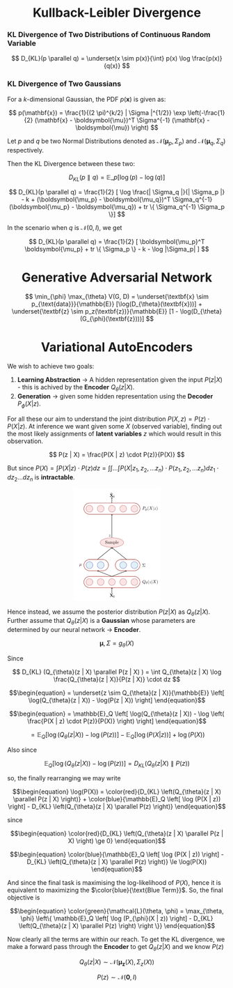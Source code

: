 <h1 align = "center"> Kullback-Leibler Divergence </h1>

### KL Divergence of Two Distributions of Continuous Random Variable

$$ D_{KL}(p \parallel q) = \underset{x \sim p(x)}{\int} p(x) \log \frac{p(x)}{q(x)} $$

### KL Divergence of Two Gaussians

For a $k$-dimensional Gaussian, the PDF $p(\mathbf{x})$ is given as:

$$ p(\mathbf{x}) = \frac{1}{(2 \pi)^{k/2} | \Sigma |^{1/2}} \exp \left(-\frac{1}{2} (\mathbf{x} - \boldsymbol{\mu})^T \Sigma^{-1} (\mathbf{x} - \boldsymbol{\mu}) \right) $$

Let $p$ and $q$ be two Normal Distributions denoted as $\mathcal{N}(\boldsymbol{\mu}_p, \Sigma_p)$ and $\mathcal{N}(\boldsymbol{\mu}_q, \Sigma_q)$ respectively.

Then the KL Divergence between these two:

$$ D_{KL}(p \parallel q) = \mathbb{E}\_p[ \log(p) - \log(q)] $$

$$ D_{KL}(p \parallel q) = \frac{1}{2} [ \log \frac{| \Sigma_q |}{| \Sigma_p |} - k + (\boldsymbol{\mu_p} - \boldsymbol{\mu_q})^T \Sigma_q^{-1} (\boldsymbol{\mu_p} - \boldsymbol{\mu_q}) + tr \{ \Sigma_q^{-1} \Sigma_p \}] $$

In the scenario when $q$ is $\mathcal{N}(0, I)$, we get

$$ D_{KL}(p \parallel q) = \frac{1}{2} [ \boldsymbol{\mu_p}^T \boldsymbol{\mu_p} + tr \{ \Sigma_p \} - k - \log |\Sigma_p| ] $$


<h1 align = "center"> Generative Adversarial Network </h1>

$$ \min_{\phi} \max_{\theta} V(G, D) = \underset{\textbf{x} \sim p_{\text{data}}}{\mathbb{E}} [\log(D_{\theta}(\textbf{x}))] + \underset{\textbf{z} \sim p_z(\textbf{z})}{\mathbb{E}} [1 - \log(D_{\theta}(G_{\phi}(\textbf{z})))] $$


<h1 align = "center">Variational AutoEncoders</h1>

We wish to achieve two goals:
1. **Learning Abstraction** $\to$ A hidden representation given the input $P(z | X)$ - this is achived by the **Encoder** $Q_{\theta}(z | X)$.
2. **Generation** $\to$ given some hidden representation using the **Decoder** $P_{\phi}(X | z)$.

For all these our aim to understand the joint distribution $P(X, z) = P(z) \cdot P(X | z)$. At inference we want given some $X$ (observed variable), finding out the most likely assignments of **latent variables** $z$ which would result in this observation.

$$ P(z | X) = \frac{P(X | z) \cdot P(z)}{P(X)} $$

But since $P(X) = \int P(X | z) \cdot P(z) dz = \int \int \dots \int P(X | z_1, z_2, \dots z_n) \cdot P(z_1, z_2, \dots z_n) dz_1 \cdot dz_2 \dots dz_n$ is **intractable**.

<p align="center">
<img src="https://github.com/guntas-13/SRIP2024/blob/master/Media/VAE.png" style="width:40%; border:0;">
</p>

Hence instead, we assume the posterior distribution $P(z | X)$ as $Q_{\theta}(z | X)$. Further assume that $Q_{\theta}(z | X)$ is a **Gaussian** whose parameters are determined by our neural network $\to$ **Encoder**.

$$ \boldsymbol{\mu}, \Sigma = g_{\theta}(X) $$

Since 

$$ D_{KL} (Q_{\theta}(z | X) \parallel P(z | X) ) = \int Q_{\theta}(z | X) \log \frac{Q_{\theta}(z | X)}{P(z | X)} \cdot dz $$

```math
\begin{equation}
= \underset{z \sim Q_{\theta}(z | X)}{\mathbb{E}} \left[ \log(Q_{\theta}(z | X)) - \log(P(z | X)) \right]
\end{equation}
```

```math
\begin{equation} 
= \mathbb{E}_Q \left[ \log(Q_{\theta}(z | X)) - \log \left( \frac{P(X | z) \cdot P(z)}{P(X)} \right) \right]
\end{equation}
```

```math
\begin{equation}
= \mathbb{E}_Q \left[ \log(Q_{\theta}(z | X)) - \log(P(z)) \right] - \mathbb{E}_Q \left[ \log (P(X | z)) \right] + \log(P(X))
\end{equation}
```


Also since 

```math
\begin{equation}
\mathbb{E}_Q [ \log(Q_{\theta}(z | X)) - \log(P(z)) ] = D_{KL} (Q_{\theta}(z | X) \parallel P(z) )
\end{equation}
```

 so, the finally rearranging we may write


 ```math
\begin{equation}
\log(P(X)) = \color{red}{D_{KL} \left(Q_{\theta}(z | X) \parallel P(z | X) \right)} + \color{blue}{\mathbb{E}_Q \left[ \log (P(X | z)) \right] - D_{KL} \left(Q_{\theta}(z | X) \parallel P(z) \right)}
\end{equation}
```


since
```math
\begin{equation}
\color{red}{D_{KL} \left(Q_{\theta}(z | X) \parallel P(z | X) \right) \ge 0} 
\end{equation}
```

```math
\begin{equation}
\color{blue}{\mathbb{E}_Q \left[ \log (P(X | z)) \right] - D_{KL} \left(Q_{\theta}(z | X) \parallel P(z) \right)} \le \log(P(X))
\end{equation}
```

 And since the final task is maximising the log-likelihood of $P(X)$, hence it is equivalent to maximizing the $\color{blue}{\text{Blue Term}}$. So, the final objective is

```math
\begin{equation}
\color{green}{\mathcal{L}(\theta, \phi) = \max_{\theta, \phi} \left\{ \mathbb{E}_Q \left[ \log (P_{\phi}(X | z)) \right] - D_{KL} \left(Q_{\theta}(z | X) \parallel P(z) \right) \right \}}
\end{equation}
```


Now clearly all the terms are within our reach. To get the KL divergence, we make a forward pass through the **Encoder** to get $Q_{\theta}(z | X)$ and we know $P(z)$

$$ Q_{\theta}(z | X) \sim \mathcal{N}(\boldsymbol{\mu_z}(X), \Sigma_z(X)) $$

$$ P(z) \sim \mathcal{N}(\mathbf{0}, I) $$
